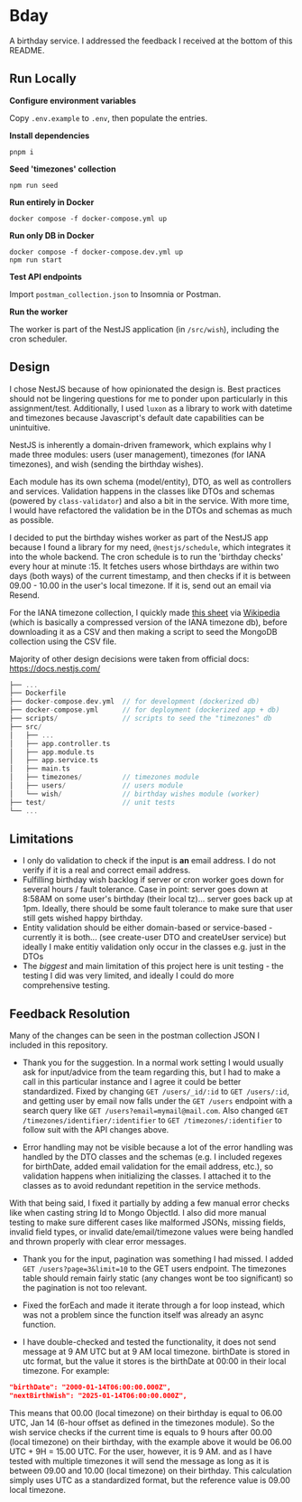 # Bday

A birthday service. I addressed the feedback I received at the bottom of this README.

## Run Locally

**Configure environment variables**

Copy `.env.example` to `.env`, then populate the entries.

**Install dependencies**
```
pnpm i
```

**Seed 'timezones' collection**
```
npm run seed
```

**Run entirely in Docker**
```
docker compose -f docker-compose.yml up
```

**Run only DB in Docker**
```
docker compose -f docker-compose.dev.yml up
npm run start
```

**Test API endpoints**

Import `postman_collection.json` to Insomnia or Postman.

**Run the worker**

The worker is part of the NestJS application (in `/src/wish`), 
including the cron scheduler.

## Design

I chose NestJS because of how opinionated the design is. Best practices should not be
lingering questions for me to ponder upon particularly in this assignment/test. Additionally, 
I used `luxon` as a library to work with datetime and timezones because Javascript's default
date capabilities can be unintuitive.

NestJS is inherently a domain-driven framework, which explains why
I made three modules: users (user management), timezones (for IANA timezones), 
and wish (sending the birthday wishes).

Each module has its own schema (model/entity), DTO, as well as controllers and services. 
Validation happens in the classes like DTOs and schemas (powered by `class-validator`) and also a bit in the service.
With more time, I would have refactored the validation be in the DTOs and schemas as much as possible.

I decided to put the birthday wishes worker as part of the NestJS app 
because I found a library for my need, `@nestjs/schedule`, which integrates it into the whole backend.
The cron schedule is to run the 'birthday checks' every hour at minute :15. 
It fetches users whose birthdays are within two days (both ways) of the current timestamp, and then
checks if it is between 09.00 - 10.00 in the user's local timezone. If it is, send out an email via Resend.

For the IANA timezone collection, I quickly made [this sheet](https://docs.google.com/spreadsheets/d/14S0vlHBEs1tZHOxv8lZATN4giT4bRU1XrYUECC0ByfM/edit?usp=sharing) via [Wikipedia](https://en.wikipedia.org/wiki/List_of_tz_database_time_zones) (which is basically a compressed version of the IANA timezone db), before downloading it as a CSV and then making a script to seed the MongoDB collection using the CSV file.

Majority of other design decisions were taken from official docs: https://docs.nestjs.com/

```go
├── ...
├── Dockerfile
├── docker-compose.dev.yml  // for development (dockerized db)
├── docker-compose.yml      // for deployment (dockerized app + db)
├── scripts/                // scripts to seed the "timezones" db
├── src/
│   ├── ...
│   ├── app.controller.ts
│   ├── app.module.ts
│   ├── app.service.ts
│   ├── main.ts
│   ├── timezones/          // timezones module
│   ├── users/              // users module
│   └── wish/               // birthday wishes module (worker)
├── test/                   // unit tests
└── ...
```

## Limitations

- I only do validation to check if the input is **an** email address. I do not verify if it is a real and correct email address.
- Fulfilling birthday wish backlog if server or cron worker goes down for several hours / fault tolerance.
Case in point: server goes down at 8:58AM on some user's birthday (their local tz)... server goes back up at 1pm. Ideally, there should be some fault tolerance to make sure that user still gets wished happy birthday.
- Entity validation should be either domain-based or service-based - currently it is both... (see create-user DTO and createUser service) but ideally I make entitiy validation only occur in the classes e.g. just in the DTOs
- The *biggest* and main limitation of this project here is unit testing - the testing I did was very limited, and ideally I could do more comprehensive testing.

## Feedback Resolution

Many of the changes can be seen in the postman collection JSON I included in this repository.

- Thank you for the suggestion. In a normal work setting I would usually ask for input/advice from the team regarding this, but I had to make a call in this particular instance and I agree it could be better standardized. Fixed by changing `GET /users/_id/:id` to `GET /users/:id`, and getting user by email now falls under the `GET /users` endpoint with a search query like `GET /users?email=mymail@mail.com`. Also changed `GET /timezones/identifier/:identifier` to `GET /timezones/:identifier` to follow suit with the API changes above.

- Error handling may not be visible because a lot of the error handling was handled by the DTO classes and the schemas (e.g. I included regexes for birthDate, added email validation for the email address, etc.), so validation happens when initializing the classes. I attached it to the classes as to avoid redundant repetition in the service methods. 

With that being said, I fixed it partially by adding a few manual error checks like when casting string Id to Mongo ObjectId. I also did more manual testing to make sure different cases like malformed JSONs, missing fields, invalid field types, or invalid date/email/timezone values were being handled and thrown properly with clear error messages.

- Thank you for the input, pagination was something I had missed. I added `GET /users?page=3&limit=10` to the GET users endpoint. The timezones table should remain fairly static (any changes wont be too significant) so the pagination is not too relevant.

- Fixed the forEach and made it iterate through a for loop instead, which was not a problem since the function itself was already an async function.

- I have double-checked and tested the functionality, it does not send message at 9 AM UTC but at 9 AM local timezone. birthDate is stored in utc format, but the value it stores is the birthDate at 00:00 in their local timezone. For example:

```json
"birthDate": "2000-01-14T06:00:00.000Z",
"nextBirthWish": "2025-01-14T06:00:00.000Z",
```

This means that 00.00 (local timezone) on their birthday is equal to 06.00 UTC, Jan 14 (6-hour offset as defined in the timezones module).
So the wish service checks if the current time is equals to 9 hours after 00.00 (local timezone) on their birthday,
with the example above it would be 06.00 UTC + 9H = 15.00 UTC. For the user, however, it is 9 AM.
and as I have tested with multiple timezones it will send the message as long as it is between 09.00 and 10.00 (local timezone) on their birthday. This calculation simply uses UTC as a standardized format, but the reference value is 09.00 local timezone.